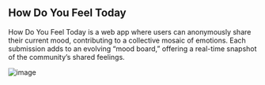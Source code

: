 ## How Do You Feel Today

How Do You Feel Today is a web app where users can anonymously share their current mood, contributing to a collective mosaic of emotions. Each submission adds to an evolving “mood board,” offering a real-time snapshot of the community’s shared feelings.

![image](https://github.com/user-attachments/assets/ed42b5ce-1531-4722-9da3-821c4dc7c79c)
